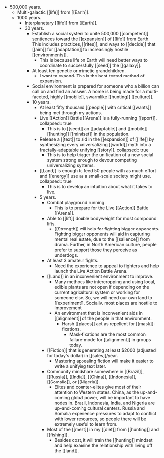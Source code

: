 - 500,000 years.
	- Multi-galactic [[life]] from [[Earth]].
	- 1000 years.
		- Interplanetary [[life]] from [[Earth]].
		- 30 years.
			- Establish a social system to unite 500,000 [[competent]] sentiences toward the [[expansion]] of [[life]] from Earth. This includes practices, [[rites]], and ways to [[decide]] that [[aim]] for [[adaptation]] to increasingly hostile [[environments]].
				- This is because life on Earth will need better ways to coordinate to successfully [[seed]] the [[galaxy]].
			- At least ten genetic or mimetic grandchildren.
				- I want to expand. This is the best-tested method of expansion.
			- Social environment is prepared for someone who a billion can call on and find an answer. A home is being made for a multi-faceted, highly [[mobile]], swarmlike [[hunting]] [[culture]].
			- 10 years.
				- At least fifty thousand [[people]] with critical [[wants]] being met through my actions.
				- Live [[Action]] Battle [[Arena]] is a fully-running [[sport]].
				  collapsed:: true
					- This is to [[seed]] an [[adaptable]] and [[mobile]] [[hunting]] [[mindset]] in the population.
				- Release a [[text]] to aid in the [[expansion]] of [[life]] by synthesizing every universalizing [[world]] myth into a fractally-adaptable unifying [[story]].
				  collapsed:: true
					- This is to help trigger the unification of a new social system strong enough to devour competing universalizing systems.
				- [[Land]] is enough to feed 50 people with as much effort and [[energy]] use as a small-scale society might use.
				  collapsed:: true
					- This is to develop an intuition about what it takes to live.
				- 5 years.
					- Combat playground running.
						- This is to prepare for the Live [[Action]] Battle [[Arena]].
					- Able to [[lift]] double bodyweight for most compound lifts.
						- [[Strength]] will help for fighting bigger opponents. Fighting bigger opponents will aid in capturing mental real estate, due to the [[salience]] from drama. Further, in North American culture, people prefer to support those they perceive as underdogs.
					- At least 3 amateur fights.
						- Need the experience to appeal to fighters and help launch the Live Action Battle Arena.
					- [[Land]] in an inconvenient environment to improve.
						- Many methods like intercropping and using local, edible plants are not open if depending on the current agricultural system or working for someone else. So, we will need our own land to [[experiment]]. Socially, most places are hostile to improvement.
						- An environment that is inconvenient aids in [[alignment]] of the people in that environment.
							- Harsh [[places]] act as repellent for [[mask]]-fixations.
								- Mask-fixations are the most common failure-mode for [[alignment]] in groups today.
					- [[Fiction]] that is generating at least $2000 (adjusted for today's dollar) in [[sales]]/year.
						- Mastering appealing fiction will make it easier to write a unifying text later.
					- Community mindshare somewhere in [[Brazil]], [[Russia]], [[India]], [[China]], [[Indonesia]], [[Somalia]], or [[Nigeria]].
						- Elites and counter-elites give most of their attention to Western states. China, as the up-and-coming global power, will be important to have nodes in. Brazil, Indonesia, India, and Nigeria are up-and-coming cultural centers. Russia and Somalia experience pressures to adapt to conflict with lower resources, so people there will be extremely useful to learn from.
					- Most of the [[meat]] in my [[diet]] from [[hunting]] and [[fishing]].
						- Besides cost, it will train the [[hunting]] mindset and help examine the relationship with living off the [[land]].